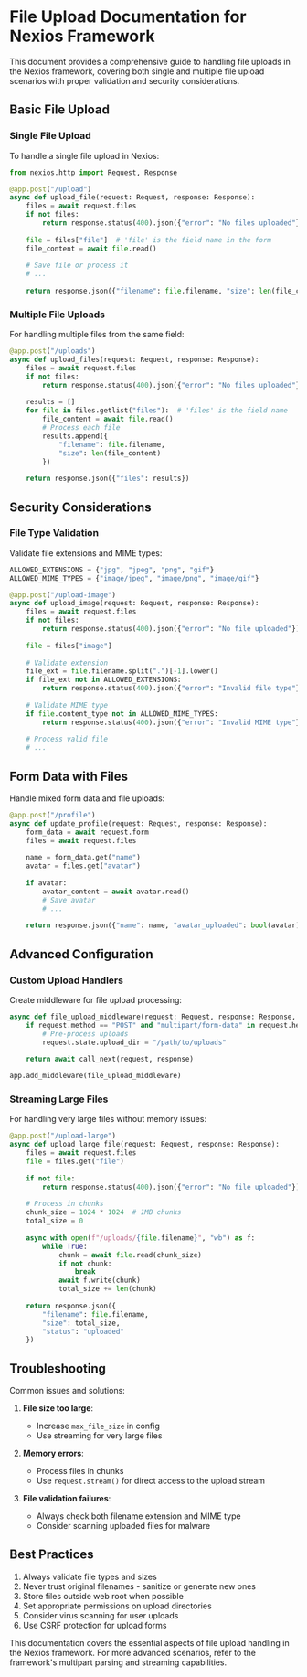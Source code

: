 # File Upload Documentation for Nexios Framework

This document provides a comprehensive guide to handling file uploads in the Nexios framework, covering both single and multiple file upload scenarios with proper validation and security considerations.

## Basic File Upload

### Single File Upload

To handle a single file upload in Nexios:

```python
from nexios.http import Request, Response

@app.post("/upload")
async def upload_file(request: Request, response: Response):
    files = await request.files
    if not files:
        return response.status(400).json({"error": "No files uploaded"})
    
    file = files["file"]  # 'file' is the field name in the form
    file_content = await file.read()
    
    # Save file or process it
    # ...
    
    return response.json({"filename": file.filename, "size": len(file_content)})
```

### Multiple File Uploads

For handling multiple files from the same field:

```python
@app.post("/uploads")
async def upload_files(request: Request, response: Response):
    files = await request.files
    if not files:
        return response.status(400).json({"error": "No files uploaded"})
    
    results = []
    for file in files.getlist("files"):  # 'files' is the field name
        file_content = await file.read()
        # Process each file
        results.append({
            "filename": file.filename,
            "size": len(file_content)
        })
    
    return response.json({"files": results})
```

## Security Considerations



### File Type Validation

Validate file extensions and MIME types:

```python
ALLOWED_EXTENSIONS = {"jpg", "jpeg", "png", "gif"}
ALLOWED_MIME_TYPES = {"image/jpeg", "image/png", "image/gif"}

@app.post("/upload-image")
async def upload_image(request: Request, response: Response):
    files = await request.files
    if not files:
        return response.status(400).json({"error": "No file uploaded"})
    
    file = files["image"]
    
    # Validate extension
    file_ext = file.filename.split(".")[-1].lower()
    if file_ext not in ALLOWED_EXTENSIONS:
        return response.status(400).json({"error": "Invalid file type"})
    
    # Validate MIME type
    if file.content_type not in ALLOWED_MIME_TYPES:
        return response.status(400).json({"error": "Invalid MIME type"})
    
    # Process valid file
    # ...
```

## Form Data with Files

Handle mixed form data and file uploads:

```python
@app.post("/profile")
async def update_profile(request: Request, response: Response):
    form_data = await request.form
    files = await request.files
    
    name = form_data.get("name")
    avatar = files.get("avatar")
    
    if avatar:
        avatar_content = await avatar.read()
        # Save avatar
        # ...
    
    return response.json({"name": name, "avatar_uploaded": bool(avatar)})
```

## Advanced Configuration

### Custom Upload Handlers

Create middleware for file upload processing:

```python
async def file_upload_middleware(request: Request, response: Response, call_next):
    if request.method == "POST" and "multipart/form-data" in request.headers.get("Content-Type", ""):
        # Pre-process uploads
        request.state.upload_dir = "/path/to/uploads"
    
    return await call_next(request, response)

app.add_middleware(file_upload_middleware)
```

### Streaming Large Files

For handling very large files without memory issues:

```python
@app.post("/upload-large")
async def upload_large_file(request: Request, response: Response):
    files = await request.files
    file = files.get("file")
    
    if not file:
        return response.status(400).json({"error": "No file uploaded"})
    
    # Process in chunks
    chunk_size = 1024 * 1024  # 1MB chunks
    total_size = 0
    
    async with open(f"/uploads/{file.filename}", "wb") as f:
        while True:
            chunk = await file.read(chunk_size)
            if not chunk:
                break
            await f.write(chunk)
            total_size += len(chunk)
    
    return response.json({
        "filename": file.filename,
        "size": total_size,
        "status": "uploaded"
    })
```

## Troubleshooting

Common issues and solutions:

1. **File size too large**:
   - Increase `max_file_size` in config
   - Use streaming for very large files

2. **Memory errors**:
   - Process files in chunks
   - Use `request.stream()` for direct access to the upload stream

3. **File validation failures**:
   - Always check both filename extension and MIME type
   - Consider scanning uploaded files for malware

## Best Practices

1. Always validate file types and sizes
2. Never trust original filenames - sanitize or generate new ones
3. Store files outside web root when possible
4. Set appropriate permissions on upload directories
5. Consider virus scanning for user uploads
6. Use CSRF protection for upload forms

This documentation covers the essential aspects of file upload handling in the Nexios framework. For more advanced scenarios, refer to the framework's multipart parsing and streaming capabilities.